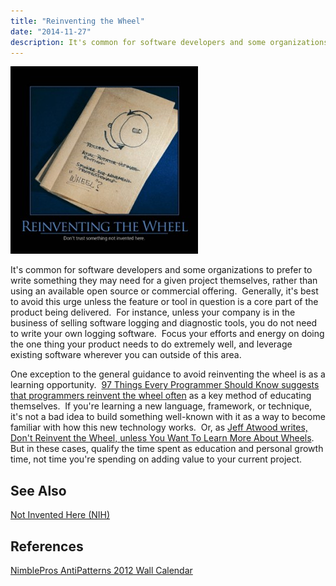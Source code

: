 ```yaml
---
title: "Reinventing the Wheel"
date: "2014-11-27"
description: It's common for software developers and some organizations to prefer to write something they may need for a given project themselves, rather than using an available open source or commercial offering.
---
```


![ReinventingTheWheel](images/ReinventingTheWheel-300x300.jpg)

It's common for software developers and some organizations to prefer to write something they may need for a given project themselves, rather than using an available open source or commercial offering.  Generally, it's best to avoid this urge unless the feature or tool in question is a core part of the product being delivered.  For instance, unless your company is in the business of selling software logging and diagnostic tools, you do not need to write your own logging software.  Focus your efforts and energy on doing the one thing your product needs to do extremely well, and leverage existing software wherever you can outside of this area.

One exception to the general guidance to avoid reinventing the wheel is as a learning opportunity.  [97 Things Every Programmer Should Know suggests that programmers reinvent the wheel often](http://programmer.97things.oreilly.com/wiki/index.php/Reinvent_the_Wheel_Often) as a key method of educating themselves.  If you're learning a new language, framework, or technique, it's not a bad idea to build something well-known with it as a way to become familiar with how this new technology works.  Or, as [Jeff Atwood writes, Don't Reinvent the Wheel, unless You Want To Learn More About Wheels](http://www.codinghorror.com/blog/2009/02/dont-reinvent-the-wheel-unless-you-plan-on-learning-more-about-wheels.html).  But in these cases, qualify the time spent as education and personal growth time, not time you're spending on adding value to your current project.

## See Also

[Not Invented Here (NIH)](http://deviq.com/not-invented-here)

## References

[NimblePros AntiPatterns 2012 Wall Calendar](http://nimblepros.com/products/software-craftsmanship-2012-calendar.aspx)

